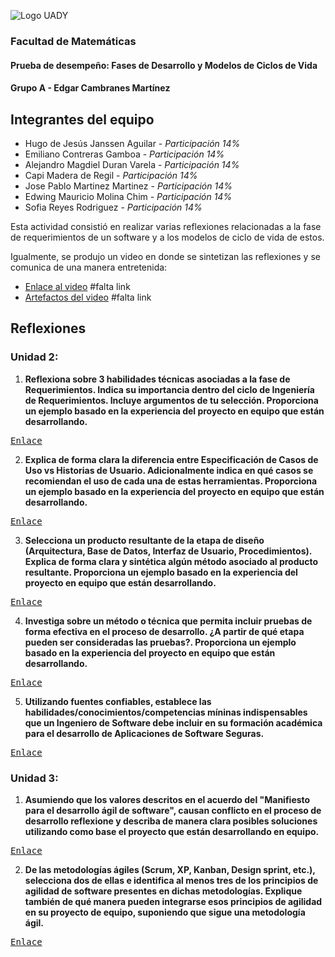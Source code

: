 
![Logo UADY](https://atsuro0.s-ul.eu/ujDIZudB)

### Facultad de Matemáticas
#### Prueba de desempeño: Fases de Desarrollo y Modelos de Ciclos de Vida
#### Grupo A - Edgar Cambranes Martínez

## Integrantes del equipo
 - Hugo de Jesús Janssen Aguilar - *Participación 14%*
 - Emiliano Contreras Gamboa - *Participación 14%*
 - Alejandro Magdiel Duran Varela - *Participación 14%*
 - Capi Madera de Regil - *Participación 14%*
 - Jose Pablo Martinez Martinez - *Participación 14%*
 - Edwing Mauricio Molina Chim - *Participación 14%*
 - Sofia Reyes Rodriguez - *Participación 14%*
 
Esta actividad consistió en realizar varias reflexiones relacionadas a la fase de requerimientos de un software y a los modelos de ciclo de vida de estos.

Igualmente, se produjo un video en donde se sintetizan las reflexiones y se comunica de una manera entretenida:

- [Enlace al video](http://www.twitch.tv) #falta link
- [Artefactos del video](http://www.twitch.tv) #falta link


## Reflexiones

### Unidad 2: 
1. **Reflexiona sobre 3 habilidades técnicas asociadas a la fase de Requerimientos. Indica su importancia dentro del ciclo de Ingeniería de Requerimientos. Incluye argumentos de tu selección. Proporciona un ejemplo basado en la experiencia del proyecto en equipo que están desarrollando.**

<kbd>[Enlace](https://github.com/hjanssena/FIS-Proyecto/blob/PD2-3/Reflexiones/Unidad2-1%20-%20Habilidades%20tecnicas%20Fase%20de%20requerimientos.md)</kbd>

2. **Explica de forma clara la diferencia entre Especificación de Casos de Uso vs Historias de Usuario. Adicionalmente indica en qué casos se recomiendan el uso de cada una de estas herramientas. Proporciona un ejemplo basado en la experiencia del proyecto en equipo que están desarrollando.**

<kbd>[Enlace](https://github.com/hjanssena/FIS-Proyecto/blob/PD2-3/Reflexiones/Unidad2-2%20-%20Especificacion%20de%20casos%20de%20uso%20vs%20Historias%20de%20usuario.md)</kbd>

3. **Selecciona un producto resultante de la etapa de diseño (Arquitectura, Base de Datos, Interfaz de Usuario, Procedimientos). Explica de forma clara y sintética algún método asociado al producto resultante. Proporciona un ejemplo basado en la experiencia del proyecto en equipo que están desarrollando.**


<kbd>[Enlace](https://github.com/hjanssena/FIS-Proyecto/blob/PD2-3/Reflexiones/Unidad2-3%20-%20Producto%20resultante%20de%20etapa%20de%20diseno.md)</kbd>

4. **Investiga sobre un método o técnica que permita incluir pruebas de forma efectiva en el proceso de desarrollo. ¿A partir de qué etapa pueden ser consideradas las pruebas?. Proporciona un ejemplo basado en la experiencia del proyecto en equipo que están desarrollando.**


<kbd>[Enlace](https://github.com/hjanssena/FIS-Proyecto/blob/PD2-3/Reflexiones/Unidad2-4%20-%20Metodo%20de%20inclusion%20de%20pruebas%20en%20proceso%20de%20desarrollo.md)</kbd>

5. **Utilizando fuentes confiables, establece las habilidades/conocimientos/competencias míninas indispensables que un Ingeniero de Software debe incluir en su formación académica para el desarrollo de Aplicaciones de Software Seguras.**


<kbd>[Enlace](https://github.com/hjanssena/FIS-Proyecto/blob/PD2-3/Reflexiones/Unidad2-5%20-%20Competencias%20para%20desarrollo%20de%20aplicaciones%20seguras.md)</kbd>

### Unidad 3:

1. **Asumiendo que los valores descritos en el acuerdo del "Manifiesto para el desarrollo ágil de software", causan conflicto en el proceso de desarrollo reflexione y describa de manera clara posibles soluciones utilizando como base el proyecto que están desarrollando en equipo.**


<kbd>[Enlace](https://github.com/hjanssena/FIS-Proyecto/blob/PD2-3/Reflexiones/Unidad3-1%20-%20Manifiesto%20para%20el%20desarrollo%20agil%20de%20software.md)</kbd>

2. **De las metodologías ágiles (Scrum, XP, Kanban, Design sprint, etc.), selecciona dos de ellas e identifica al menos tres de los principios de agilidad de software presentes en dichas metodologías. Explique también de qué manera pueden integrarse esos principios de agilidad en su proyecto de equipo, suponiendo que sigue una metodología ágil.**


<kbd>[Enlace](https://github.com/hjanssena/FIS-Proyecto/blob/PD2-3/Reflexiones/Unidad3-2%20-%20Metodologias%20agiles.md)</kbd>

